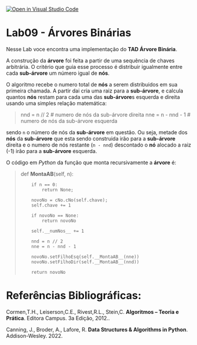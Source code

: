 [![Open in Visual Studio Code](https://classroom.github.com/assets/open-in-vscode-c66648af7eb3fe8bc4f294546bfd86ef473780cde1dea487d3c4ff354943c9ae.svg)](https://classroom.github.com/online_ide?assignment_repo_id=9194017&assignment_repo_type=AssignmentRepo)
# Lab09 - Árvores Binárias

Nesse Lab voce encontra uma implementação do **TAD Árvore Binária**. 

A construção da **árvore** foi feita a partir de uma sequência de chaves arbitrária. O critério que guia esse processo é distribuir igualmente entre cada **sub-árvore** um número igual de **nós**. 

O algoritmo recebe o numero total de **nós** a serem distribuidos em sua primeira chamada. A partir dai cria uma raiz para a **sub-árvore**, e calcula quantos **nós** restam para cada uma das **sub-árvore**s esquerda e direita usando uma simples relação matemática:
 
> 	nnd = n // 2 			# numero de nós da sub-árvore direita
> 	nne = n - nnd - 1 		# numero de nós da sub-árvore esquerda

sendo `n` o número de nós da **sub-árvore** em questão. Ou seja, metade dos **nós** da **sub-árvore** que esta sendo construida irão para a **sub-árvore** direita e o numero de nós restante (`n - nnd`) descontado o **nó** alocado a raiz (-1) irão para a **sub-árvore** esquerda. 

O código em *Python* da função que monta recursivamente a **árvore** é:

>
>  def __MontaAB__(self, n):
>
>		  if n == 0:
>			  return None;
>
>		  novoNo = cNo.cNo(self.chave);
>		  self.chave += 1 
>
>		  if novoNo == None:
>			  return novoNo
>
>		  self.__numNos__ += 1
>
>		  nnd = n // 2
>		  nne = n - nnd - 1
>
>		  novoNo.setFilhoEsq(self.__MontaAB__(nne))
>		  novoNo.setFilhoDir(self.__MontaAB__(nnd))
>
>		  return novoNo

# Referências Bibliográficas:

Cormen,T.H., Leiserson,C.E., Rivest,R.L., Stein,C. **Algoritmos – Teoria e Prática**. Editora Campus. 3a Edição, 2012..

Canning, J., Broder, A., Lafore, R. **Data Structures & Algorithms in Python**. Addison-Wesley. 2022.

